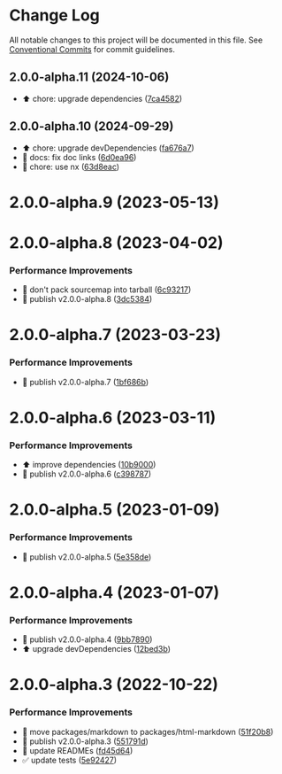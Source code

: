 # Change Log

All notable changes to this project will be documented in this file.
See [Conventional Commits](https://conventionalcommits.org) for commit guidelines.

## 2.0.0-alpha.11 (2024-10-06)

* :arrow_up:  chore: upgrade dependencies ([7ca4582](https://github.com/yozorajs/yozora-html/commit/7ca4582))





## 2.0.0-alpha.10 (2024-09-29)

* :arrow_up:  chore: upgrade devDependencies ([fa676a7](https://github.com/yozorajs/yozora-html/commit/fa676a7))
* :memo:  docs: fix doc links ([6d0ea96](https://github.com/yozorajs/yozora-html/commit/6d0ea96))
* :wrench:  chore: use nx ([63d8eac](https://github.com/yozorajs/yozora-html/commit/63d8eac))





# 2.0.0-alpha.9 (2023-05-13)



# 2.0.0-alpha.8 (2023-04-02)


### Performance Improvements

* 🔧 don't pack sourcemap into tarball ([6c93217](https://github.com/yozorajs/yozora-html/commit/6c93217f64f61ff592639ce6825ced0c02e23d1a))
* 🔖 publish v2.0.0-alpha.8 ([3dc5384](https://github.com/yozorajs/yozora-html/commit/3dc5384b6e2f9b3cac9637fb16f67e80960eb43f))



# 2.0.0-alpha.7 (2023-03-23)


### Performance Improvements

* 🔖 publish v2.0.0-alpha.7 ([1bf686b](https://github.com/yozorajs/yozora-html/commit/1bf686b1862dddc00b865022f84c7a0aff80acec))



# 2.0.0-alpha.6 (2023-03-11)


### Performance Improvements

* ⬆️ improve dependencies ([10b9000](https://github.com/yozorajs/yozora-html/commit/10b9000577be45d340a33c5cfb188e8c0e2bf7b0))
* 🔖 publish v2.0.0-alpha.6 ([c398787](https://github.com/yozorajs/yozora-html/commit/c398787d3d57fd397c0072c6a3bf9036f752e862))



# 2.0.0-alpha.5 (2023-01-09)


### Performance Improvements

* 🔖 publish v2.0.0-alpha.5 ([5e358de](https://github.com/yozorajs/yozora-html/commit/5e358de9ad9e1e0956ccf961a610aae04d84a8ac))



# 2.0.0-alpha.4 (2023-01-07)


### Performance Improvements

* 🔖 publish v2.0.0-alpha.4 ([9bb7890](https://github.com/yozorajs/yozora-html/commit/9bb7890abe4c53a5472bc7d7c3da93ede7bac6d6))
* ⬆️ upgrade devDependencies ([12bed3b](https://github.com/yozorajs/yozora-html/commit/12bed3bef4ee799ca30bbd8f0c8d3d3683fe0795))



# 2.0.0-alpha.3 (2022-10-22)


### Performance Improvements

* 🚚 move packages/markdown to packages/html-markdown ([51f20b8](https://github.com/yozorajs/yozora-html/commit/51f20b8f06116ff1b907b96744cfe837f1f02a42))
* 🔖 publish v2.0.0-alpha.3 ([551791d](https://github.com/yozorajs/yozora-html/commit/551791de4a9d98f6424f095d22fdd9c5f529cc93))
* 📝 update READMEs ([fd45d64](https://github.com/yozorajs/yozora-html/commit/fd45d6457a7cbb64423c50e61f70037467bf34c9))
* ✅ update tests ([5e92427](https://github.com/yozorajs/yozora-html/commit/5e92427133c0f26c074a797db694ad4e4459e31f))
